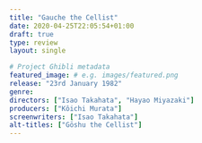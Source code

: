 ```yaml
---
title: "Gauche the Cellist"
date: 2020-04-25T22:05:54+01:00
draft: true
type: review
layout: single

# Project Ghibli metadata
featured_image: # e.g. images/featured.png
release: "23rd January 1982"
genre:
directors: ["Isao Takahata", "Hayao Miyazaki"]
producers: ["Kôichi Murata"]
screenwriters: ["Isao Takahata"]
alt-titles: ["Gōshu the Cellist"]
---
```


